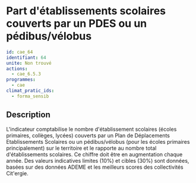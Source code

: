 # Part d'établissements scolaires couverts par un PDES ou un pédibus/vélobus
```yaml
id: cae_64
identifiant: 64
unite: Non trouvé
actions:
  - cae_6.5.3
programmes:
  - cae
climat_pratic_ids:
  - forma_sensib
```
## Description
L'indicateur comptabilise le nombre d'établissement scolaires (écoles primaires, collèges, lycées) couverts par un Plan de Déplacements Etablissements Scolaires ou un pédibus/vélobus (pour les écoles primaires principalement) sur le territoire et le rapporte au nombre total d'établissements scolaires. Ce chiffre doit être en augmentation chaque année. Des valeurs indicatives limites (10%) et cibles (30%) sont données, basées sur des données ADEME et les meilleurs scores des collectivités Cit'ergie.





